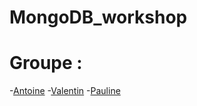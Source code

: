 # MongoDB_workshop

# Groupe :

-[Antoine](https://github.com/anjessen)
-[Valentin](https://github.com/massartval)
-[Pauline](https://github.com/LynnFoy)
